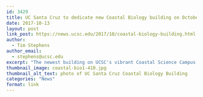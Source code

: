 ```yaml
---
id: 3429
title: UC Santa Cruz to dedicate new Coastal Biology building on October 21
date: 2017-10-13
layout: post
link_post: https://news.ucsc.edu/2017/10/coastal-biology-building.html
author:
  - Tim Stephens
author_email:
  - stephens@ucsc.edu
excerpt: "The newest building on UCSC's vibrant Coastal Science Campus is now home to the Department of Ecology and Evolutionary Biology"
thumbnail_image: coastal-bio1-410.jpg
thumbnail_alt_text: photo of UC Santa Cruz Coastal Biology Building
categories: "News"
format: link
---
```


